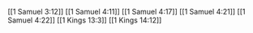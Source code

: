 [[1 Samuel 3:12]]
[[1 Samuel 4:11]]
[[1 Samuel 4:17]]
[[1 Samuel 4:21]]
[[1 Samuel 4:22]]
[[1 Kings 13:3]]
[[1 Kings 14:12]]
